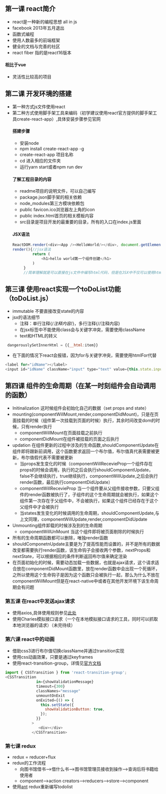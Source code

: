 ## 第一课 react简介
- react是一种新的编程思想 all in js
- facebook 2013年五月退出
- 函数式编程
- 使用人数最多的前端框架
- 健全的文档与完善的社区
- react fiber 指的是react16版本
#### 相比于vue
- 灵活性比较高的项目
## 第二课 开发环境的搭建
- 第一种方式js文件使用react
- 第二种方式使用脚手架工具来编码（初学建议使用react官方提供的脚手架工具create-react-app）,具体安装步骤参见官网
  #### 搭建步骤
  - 安装node
  - npm install create-react-app -g
  - create-react-app 项目名称
  - cd 进入相应的文件夹
  - 运行yarn start或者npm run dev
  #### 了解工程目录的内容
  - readme项目的说明文件，可以自己编写
  - package.json脚手架的相关依赖
  - node_modules第三方模块依赖包
  - public favicon.ico浏览器左上角的icon
  - public index.html首页的相关模板内容
  - src目录是项目开发的最重要的目录，所有的入口在index.js里面
  #### JSX语法
  ```javascript
  ReactDOM.render(<div><App /><HelloWorld/></div>, document.getElementById('root'));
  render(){//jsx语法
           return (
               <h1>hello world第一个组件创建</h1>
           )
       }
       //简单理解就是可以直接在js文件中编写html代码，但是在JSX中不仅可以使用html，同样也可以实现js功能，jsx识别组件必须是以大写开头
  ```
## 第三课 使用react实现一个toDoList功能（toDoList.js）
- immutable 不要直接改变state的内容
- jsx的语法细节
  - 注释：单行注释{/*注释内容*/}，多行注释{//注释内容}
  - 在jsx标签中不能使用class会与关键字冲突，需要使用className
  - text和HTML的转义
```JavaScript
 dangerouslySetInnerHtml = {{__html:item}}
```
  - 在下面的情况下react会报错，因为for与关键字冲突，需要使用htmlFor代替
```JavaScript
<label for="idName"></label>
<input id="idName" className="input" type="text" value={this.state.inputVal} onChange={this.setVal}/>
```
## 第四课 组件的生命周期（在某一时刻组件会自动调用的函数）
- Initinalization 这时候组件会初始化自己的数据（set props and state）
- mounting(componentWillMount,render,componentDidMount)，只是在页面挂载的时候（组件第一次挂载到页面的时候）执行，其余时间改变dom的时候，只有render执行
  - componentWillMount在页面挂载之前执行
  - componentDidMount在组件被挂载的页面之后执行
- updation 在组件更新的过程中涉及的生命函数,shouldComponentUpdate在组件即将跟新前调用，这个函数要求返回一个布尔值，布尔值真代表需要被更新，布尔值假代表不需要被更新
  - 当props发生变化的时候（componentWillRecevieProp一个组件存在props的时候会调用，执行的之后会执行shouldComponentUpdate，false不会继续执行，true继续执行，componentWillUpdate,之后会执行render函数，最后执行componentDidUpdate）
  - componentWillRecevieProp 当一个组件要从父组件接收参数，只要父组件的render函数被执行了，子组件的这个生命周期就会被执行，如果这个组件第一次存在于父组件中，不会被执行，如果这个组件已经存在于这个父组件中才会被执行
  - 当states发生变化的时候调用的生命周期，shouldComponentUpdate,与上文同理，componentWillUpdate,render,componentDidUpdate
 - Unmounting组件卸载的时候涉及到的生命周期
   - componentWillUnMount 当这个组件即将被页面剔除的时候执行
- 所有的生命周期函数都可以删除，唯独render函数
- shouldComponetnUpdate主要是为了提高性能而设置的，并不是所有的数据改变都需要执行render函数，该生命钩子会接收两个参数，nextProps和nextState，可以根据相应的条件判断返回布尔值来确定渲染
- 在页面初始化的时候，需要动态加载一些数据，也就是ajax请求，这个请求适合放在componentDidMount函数里，放在render函数中会出现一个死循环，之所以使用这个生命钩子是因为这个函数只会被执行一起，那么为什么不放在componentWillMount但是在react-native中或者在其他开发环境下该生命周期会有问题


### 第五课 在react中发送ajax请求
 - 使用axios,具体使用规则参见[此处](https://www.kancloud.cn/yunye/axios/234845)
 - 使用Charies模拟接口请求（一个在本地模拟接口请求的工具，同时可以抓取本地浏览器的请求）（未完待续）
### 第六课 react中的动画
 - 借助css3进行布尔值切换className并通过transition实现
 - 使用css动画效果，只要是通过keyframes
 - 使用react-transition-group，详情见[官方文档](https://reactcommunity.org/react-transition-group/)
```JavaScript
import { CSSTransition } from 'react-transition-group';
<CSSTransition
              in={showValidationMessage}
              timeout={300}
              classNames="message"
              unmountOnExit
              onExited={() => {
                this.setState({
                  showValidationButton: true,
                });
              }}
            >
               <div></div>
            </CSSTransition>
```
### 第七课 redux
- redux = reducer+flux
- redux的工作流程
   -  向图书馆借书-->借什么书-->图书馆管理员接收到操作-->查询后将书籍给使用者
   -  component-->action creators-->reducers-->store-->component
- 使用[ant](https://ant.design/index-cn) redux重新编写todolist